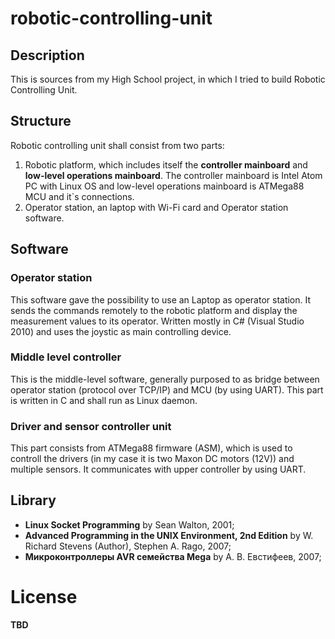 # robotic-controlling-unit

## Description
This is sources from my High School project, in which I tried to build Robotic Controlling Unit. 

## Structure
Robotic controlling unit shall consist from two parts:

1. Robotic platform, which includes itself the __controller mainboard__ and __low-level operations mainboard__. The controller mainboard is Intel Atom PC with Linux OS and low-level operations mainboard is ATMega88 MCU and it`s connections.
2. Operator station, an laptop with Wi-Fi card and Operator station software. 

## Software

### Operator station
This software gave the possibility to use an Laptop as operator station. It sends the commands remotely to the robotic platform 
and display the measurement values to its operator. Written mostly in C# (Visual Studio 2010) and uses the joystic as main controlling device. 

### Middle level controller
This is the middle-level software, generally purposed to as bridge between operator station (protocol over TCP/IP) and MCU 
(by using UART). This part is written in C and shall run as Linux daemon.

### Driver and sensor controller unit
This part consists from ATMega88 firmware (ASM), which is used to controll the drivers (in my case it is two Maxon DC motors (12V)) and multiple sensors. It communicates with upper controller by using UART.

## Library

* __Linux Socket Programming__ by Sean Walton, 2001;
* __Advanced Programming in the UNIX Environment, 2nd Edition__ by W. Richard Stevens (Author), Stephen A. Rago, 2007;
* __Микроконтроллеры AVR семейства Mega__ by А. В. Евстифеев, 2007;

# License
__TBD__
